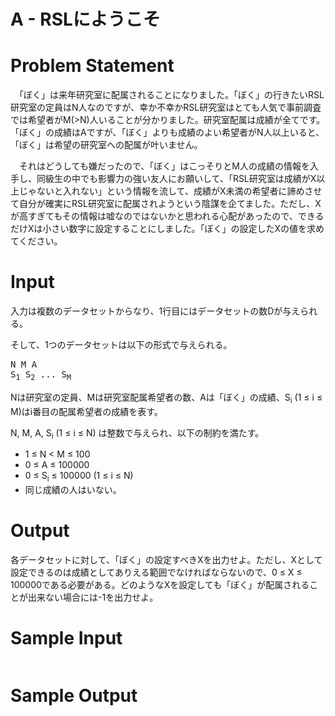 # A - RSLにようこそ

# Problem Statement
　「ぼく」は来年研究室に配属されることになりました。「ぼく」の行きたいRSL研究室の定員はN人なのですが、幸か不幸かRSL研究室はとても人気で事前調査では希望者がM(>N)人いることが分かりました。研究室配属は成績が全てです。「ぼく」の成績はAですが、「ぼく」よりも成績のよい希望者がN人以上いると、「ぼく」は希望の研究室への配属が叶いません。

　それはどうしても嫌だったので、「ぼく」はこっそりとM人の成績の情報を入手し、同級生の中でも影響力の強い友人にお願いして、「RSL研究室は成績がX以上じゃないと入れない」という情報を流して、成績がX未満の希望者に諦めさせて自分が確実にRSL研究室に配属されようという陰謀を企てました。ただし、Xが高すぎてもその情報は嘘なのではないかと思われる心配があったので、できるだけXは小さい数字に設定することにしました。「ぼく」の設定したXの値を求めてください。

# Input
入力は複数のデータセットからなり、1行目にはデータセットの数Dが与えられる。

そして、1つのデータセットは以下の形式で与えられる。

<pre>
N M A
S<sub>1</sub> S<sub>2</sub> ... S<sub>M</sub>
</pre>

Nは研究室の定員、Mは研究室配属希望者の数、Aは「ぼく」の成績、S<sub>i</sub> (1 &le; i &le; M)はi番目の配属希望者の成績を表す。

N, M, A, S<sub>i</sub> (1 &le; i &le; N) は整数で与えられ、以下の制約を満たす。

* 1 &le; N &lt; M &le; 100
* 0 &le; A &le; 100000
* 0 &le; S<sub>i</sub> &le; 100000 (1 &le; i &le; N)
* 同じ成績の人はいない。

# Output
各データセットに対して、「ぼく」の設定すべきXを出力せよ。ただし、Xとして設定できるのは成績としてありえる範囲でなければならないので、0 &le; X &le; 100000である必要がある。どのようなXを設定しても「ぼく」が配属されることが出来ない場合には-1を出力せよ。

# Sample Input

```
```

# Sample Output

```
```
